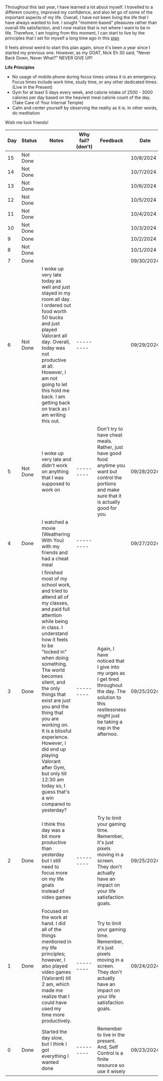 Throughout this last year, I have learned a lot about myself. I travelled to a different country, improved my confidence, and also let go of some of the important aspects of my life. Overall, I have not been living the life that I have always wanted to live. I sought "moment-based" pleasures rather than overall life satisfaction, and I now realize that is not where I want to be in life. Therefore, I am hoping from this moment, I can start to live by the principles that I set for myself a long time ago in this [plan](https://github.com/Bolzano-Weierstrass-plan)

It feels almost weird to start this plan again, since it's been a year since I started my previous one. However, as my GOAT, Nick Eh 30 said, "Never Back Down, Never What?" NEVER GIVE UP!

**Life Principles**
- No usage of mobile phone during focus times unless it is an emergency. Focus times include work time, study time, or any other dedicated times. (Live in the Present)
- Gym for at least 5 days every week, and calorie intake of 2500 - 3000 calories per day based on the heaviest meal calorie count of the day. (Take Care of Your Internal Temple)
- Calm and center yourself by observing the reality as it is. In other words, do meditation


Wish me luck friends!

| Day | Status | Notes | Why fail? (don't) | Feedback | Date |
| --- | ------ | ----- | --------- | -------- | -------|
| 15 | Not Done | | | | 10/8/2024 |
| 14 | Not Done | | | | 10/7/2024 |
| 13 | Not Done | | | | 10/6/2024 |
| 12 | Not Done | | | | 10/5/2024 |
| 11 | Not Done | | | | 10/4/2024 |
| 10 | Not Done | | | | 10/3/2024 |
| 9 | Done | | | | 10/2/2024 |
| 8 | Not Done | | | | 10/1/2024 |
| 7 | Done | | | | 09/30/2024 |
| 6 | Not Done | I woke up very late today as well and just stayed in my room all day. I ordered out food worth 50 bucks and just played Valorant all day. Overall, today was not productive at all. However, I am not going to let this hold me back. I am getting back on track as I am writing this out. | --------- | | 09/29/2024 |
|5 | Not Done | I woke up very late and didn't work on anything that I was supposed to work on | --------- | Don't try to have cheat meals. Rather, just have good food anytime you want but control the portions and make sure that it is actually good for you | 09/28/2024 |
| 4 | Done | I watched a movie (Weathering With You) with my friends and had a cheat meal | --------- | | 09/27/2024 |
| 3 | Done | I finished most of my school work, and tried to attend all of my classes, and paid full attention while being in class. I understand how it feels to be "locked in" when doing something. The world becomes silent, and the only things that exist are just you and the thing that you are working on. It is a blissful experience. However, I did end up playing Valorant after Gym, but only till 12:30 am today so, I guess that's a win compared to yesterday?| --------- | Again, I have noticed that I give into my urges as I get tired throughout the day. The solution to this restlessness might just be taking a nap in the afternoo. | 09/25/2024 |
| 2 | Done | I think this day was a bit more productive than yesterday but I still need to focus more on my life goals instead of video games | --------- | Try to limit your gaming time. Remember, it's just pixels moving in a screen. They don't actually have an impact on your life satisfaction goals. | 09/25/2024 |
| 1 | Done | Focused on the work at hand. I did all of the things mentioned in my life principles; however, I also played video games (Valorant) till 2 am, which made me realize that I could have used my time more productively. | --------- | Try to limit your gaming time. Remember, it's just pixels moving in a screen. They don't actually have an impact on your life satisfaction goals. | 09/24/2024 |
| 0 | Done | Started the day slow, but I think I got everything I wanted done | --------- | Remember to live in the present. And, Self Control is a finite resource so use it wisely | 09/23/2024 |
